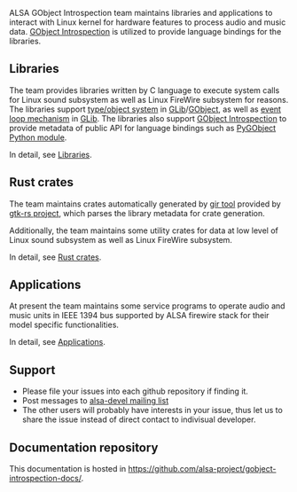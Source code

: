 ALSA GObject Introspection team maintains libraries and applications to interact with Linux kernel
for hardware features to process audio and music data.
[GObject Introspection](https://gi.readthedocs.io/) is utilized to provide language bindings for
the libraries.

## Libraries

The team provides libraries written by C language to execute system calls for Linux sound
subsystem as well as Linux FireWire subsystem for reasons. The libraries support
[type/object system](https://docs.gtk.org/gobject/concepts.html) in
[GLib](https://docs.gtk.org/glib/)/[GObject](https://docs.gtk.org/gobject/), as well as
[event loop mechanism](https://docs.gtk.org/glib/main-loop.html) in
[GLib](https://docs.gtk.org/glib/). The libraries also support
[GObject Introspection](https://gi.readthedocs.io/) to provide metadata of public API for
language bindings such as [PyGObject Python module](pygobject.readthedocs.io/).

In detail, see [Libraries](libraries.md).

## Rust crates

The team maintains crates automatically generated by [gir tool](https://gtk-rs.org/gir/book/) provided
by [gtk-rs project](https://gtk-rs.org/), which parses the library metadata for crate generation.

Additionally, the team maintains some utility crates for data at low level of Linux sound subsystem
as well as Linux FireWire subsystem.

In detail, see [Rust crates](crates.md).

## Applications

At present the team maintains some service programs to operate audio and music units
in IEEE 1394 bus supported by ALSA firewire stack for their model specific functionalities.

In detail, see [Applications](applications.md).

## Support

* Please file your issues into each github repository if finding it.
* Post messages to [alsa-devel mailing list](https://mailman.alsa-project.org/mailman/listinfo/alsa-devel)
* The other users will probably have interests in your issue, thus let us to share the issue
  instead of direct contact to indivisual developer.

## Documentation repository

This documentation is hosted in <https://github.com/alsa-project/gobject-introspection-docs/>.
